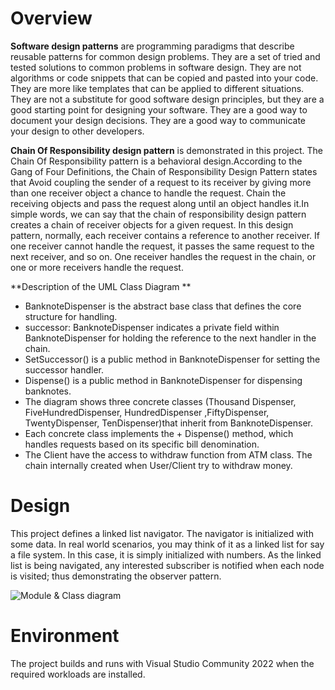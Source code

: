 
# Overview
**Software design patterns** are programming paradigms that describe reusable patterns for common design problems. They are a set of tried and tested solutions to common problems in software design. They are not algorithms or code snippets that can be copied and pasted into your code. They are more like templates that can be applied to different situations. They are not a substitute for good software design principles, but they are a good starting point for designing your software. They are a good way to document your design decisions. They are a good way to communicate your design to other developers.

**Chain Of Responsibility design pattern** is demonstrated in this project. The Chain Of Responsibility pattern is a behavioral design.According to the Gang of Four Definitions, the Chain of Responsibility Design Pattern states that Avoid coupling the sender of a request to its receiver by giving more than one receiver object a chance to handle the request. Chain the receiving objects and pass the request along until an object handles it.In simple words, we can say that the chain of responsibility design pattern creates a chain of receiver objects for a given request. In this design pattern, normally, each receiver contains a reference to another receiver. If one receiver cannot handle the request, it passes the same request to the next receiver, and so on. One receiver handles the request in the chain, or one or more receivers handle the request. 

**Description of the UML Class Diagram ** 
- BanknoteDispenser is the abstract base class that defines the core structure for handling.
- successor: BanknoteDispenser indicates a private field within BanknoteDispenser for holding the reference to the next handler in the chain.
- SetSuccessor() is a public method in BanknoteDispenser for setting the successor handler.
- Dispense() is a public method in BanknoteDispenser for dispensing banknotes.
- The diagram shows three concrete classes (Thousand Dispenser, FiveHundredDispenser, HundredDispenser ,FiftyDispenser, TwentyDispenser, TenDispenser)that inherit from BanknoteDispenser.
- Each concrete class implements the + Dispense() method, which handles requests based on its specific bill denomination.
- The Client have the access to withdraw function from ATM class. The chain internally created when User/Client try to withdraw money.

# Design
This project defines a linked list navigator. The navigator is initialized with some data. In real world scenarios, you may think of it as a linked list for say a file system. In this case, it is simply initialized with numbers. As the linked list is being navigated, any interested subscriber is notified when each node is visited; thus demonstrating the observer pattern.

![Module & Class diagram](ModuleAndClassDiagram.jpeg)

# Environment
The project builds and runs with Visual Studio Community 2022 when the required workloads are installed.
